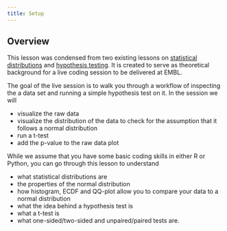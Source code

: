 ```yaml
---
title: Setup
---
```


## Overview

This lesson was condensed from two existing lessons on [statistical distributions](https://sarahkaspar.github.io/biostatistics-course/) and [hypothesis testing](https://sarahkaspar.github.io/hypothesis-testing/instructor/index.html). It is created to serve as theoretical background for a live coding session to be delivered at EMBL. 

The goal of the live session is to walk you through a workflow of inspecting the a data set and running a simple hypothesis test on it. In the session we will 

- visualize the raw data
- visualize the distribution of the data to check for the assumption that it follows a normal distribution
- run a t-test
- add the p-value to the raw data plot

While we assume that you have some basic coding skills in either R or Python, you can go through this lesson to understand 

- what statistical distributions are
- the properties of the normal distribution
- how histogram, ECDF and QQ-plot allow you to compare your data to a normal distribution
- what the idea behind a hypothesis test is
- what a t-test is
- what one-sided/two-sided and unpaired/paired tests are.
